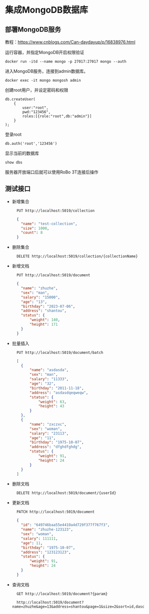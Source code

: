# 集成MongoDB数据库

## 部署MongoDB服务

教程：https://www.cnblogs.com/Can-daydayup/p/16838976.html

运行容器，并指定MongoDB开启权限验证

```shell
docker run -itd --name mongo -p 27017:27017 mongo --auth
```

进入MongoDB服务，连接到admin数据库。

```shell
docker exec -it mongo mongosh admin
```

创建root用户，并设定密码和权限

```
db.createUser(
    {
        user:"root",
        pwd:"123456",
        roles:[{role:"root",db:"admin"}]
    }
);
```

登录root

```
db.auth('root','123456')
```
显示当前的数据库
```
show dbs
```
服务器开放端口后就可以使用RoBo 3T连接后操作

## 测试接口
* 新增集合
  ```
    PUT http://localhost:5019/collection
  ```
  ```json
    {
      "name": "test-collection",
      "size": 1000,
      "count": 8
    }
  ```
* 删除集合
  ```
    DELETE http://localhost:5019/collection/{collectionName}
  ```
* 新增文档
  ```
    PUT http://localhost:5019/document
  ```
  ```json
    {
      "name": "zhuzhe",
      "sex": "man",
      "salary": "15000",
      "age": "13",
      "birthday": "2023-07-06",
      "address": "shantou",
      "status": {
          "weight": 140,
          "height": 171
      }
    }
  ```
* 批量插入
  ```
    PUT http://localhost:5019/document/batch
  ```
  ```json
    [
      {
          "name": "asdasda",
          "sex": "man",
          "salary": "11333",
          "age": "32",
          "birthday": "2011-11-18",
          "address": "asdasdqeqweqw",
          "status": {
              "weight": 63,
              "height": 43
          }
      },
      {
          "name": "zxczxc",
          "sex": "woman",
          "salary": "23113",
          "age": "11",
          "birthday": "1975-10-07",
          "address": "dfghdfghdg",
          "status": {
              "weight": 91,
              "height": 24
          }
      }
    ]
  ```
* 删除文档
  ```
    DELETE http://localhost:5019/document/{userId}
  ```
* 更新文档
  ```
    PATCH http://localhost:5019/document
  ```
  ```json
    {
      "id": "649746baa55e4410a4d729f377f767f3",
      "name": "zhuzhe-123123",
      "sex": "woman",
      "salary": 111111,
      "age": 11,
      "birthday": "1975-10-07",
      "address": "123123123",
      "status": {
          "weight": 91,
          "height": 24
      }
    }
  ```
* 查询文档
  ```
    GET http://localhost:5019/document?{param}
  ```
  ```
    http://localhost:5019/document?name=zhuzhe&age=13&address=shantou&page=1&size=2&sort=id,dasc
  ```